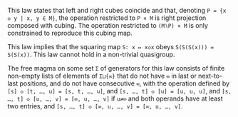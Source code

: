 This law states that left and right cubes coincide and that, denoting `P = {x ◇ y | x, y ∈ M}`, the operation restricted to `P × M` is right projection composed with cubing.  The operation restricted to `(M∖P) × M` is only constrained to reproduce this cubing map.

This law implies that the squaring map `S: x ↦ x◇x` obeys `S(S(S(x))) = S(S(x))`.  This law cannot hold in a non-trivial quasigroup.

The free magma on some set `Σ` of generators for this law consists of finite non-empty lists of elements of `Σ⊔{∞}` that do not have `∞` in last or next-to-last positions, and do not have consecutive `∞`, with the operation defined by `[s] ◇ [t, …, u] = [s, t, …, u]`, and `[s, …, t] ◇ [u] = [u, u, u]`, and `[s, …, t] ◇ [u, …, v] = [∞, u, …, v]` if `u≠∞` and both operands have at least two entries, and `[s, …, t] ◇ [∞, u, …, v] = [∞, u, …, v]`.
